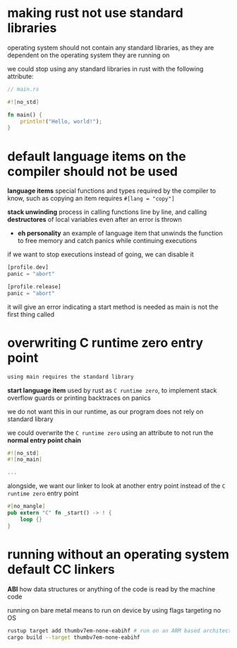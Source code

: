 # making rust not use standard libraries

operating system should not contain any standard libraries, as they
are dependent on the operating system they are running on

we could stop using any standard libraries in rust with the
following attribute:

```rs
// main.rs

#![no_std]

fn main() {
    println!("Hello, world!");
}
```

# default language items on the compiler should not be used

**language items** special functions and types required by the compiler to know, such as
copying an item requires `#[lang = "copy"]`

**stack unwinding** process in calling functions line by line, and calling **destructores**
of local variables even after an error is thrown

-   **eh personality** an example of language item that unwinds the function to free memory and
    catch panics while continuing executions

if we want to stop executions instead of going, we can disable it

```rs
[profile.dev]
panic = "abort"

[profile.release]
panic = "abort"
```

it will give an error indicating a start method is needed as main is not the first thing called

# overwriting C runtime zero entry point

```sh
using main requires the standard library
```

**start language item** used by rust as `C runtime zero`, to implement stack overflow guards
or printing backtraces on panics

we do not want this in our runtime, as our program does not rely on standard library

we could overwrite the `C runtime zero` using an attribute to not run the **normal entry point chain**

```rs
#![no_std]
#![no_main]

...
```

alongside, we want our linker to look at another entry point instead of the `C runtime zero` entry point

```rs
#[no_mangle]
pub extern "C" fn _start() -> ! {
    loop {}
}
```

# running without an operating system default CC linkers

**ABI** how data structures or anything of the code is read by the machine code

running on bare metal means to run on device by using flags targeting no OS

```sh
rustup target add thumbv7em-none-eabihf # run on an ARM based architecture targeting no operating system with none
cargo build --target thumbv7em-none-eabihf
```
